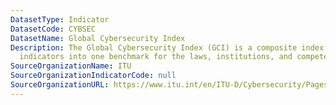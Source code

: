 ```yaml
---
DatasetType: Indicator
DatasetCode: CYBSEC
DatasetName: Global Cybersecurity Index
Description: The Global Cybersecurity Index (GCI) is a composite index combining 25
  indicators into one benchmark for the laws, institutions, and competence.5
SourceOrganizationName: ITU
SourceOrganizationIndicatorCode: null
SourceOrganizationURL: https://www.itu.int/en/ITU-D/Cybersecurity/Pages/global-cybersecurity-index.aspx
---
```


